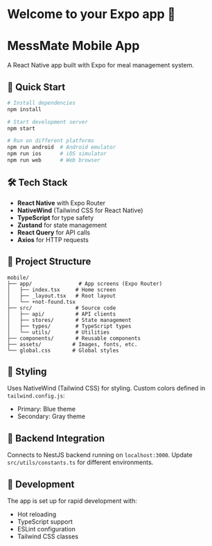 # Welcome to your Expo app 👋

# MessMate Mobile App

A React Native app built with Expo for meal management system.

## 🚀 Quick Start

```bash
# Install dependencies
npm install

# Start development server
npm start

# Run on different platforms
npm run android  # Android emulator
npm run ios      # iOS simulator
npm run web      # Web browser
```

## 🛠️ Tech Stack

- **React Native** with Expo Router
- **NativeWind** (Tailwind CSS for React Native)
- **TypeScript** for type safety
- **Zustand** for state management
- **React Query** for API calls
- **Axios** for HTTP requests

## 📁 Project Structure

```
mobile/
├── app/               # App screens (Expo Router)
│   ├── index.tsx     # Home screen
│   ├── _layout.tsx   # Root layout
│   └── +not-found.tsx
├── src/              # Source code
│   ├── api/          # API clients
│   ├── stores/       # State management
│   ├── types/        # TypeScript types
│   └── utils/        # Utilities
├── components/       # Reusable components
├── assets/          # Images, fonts, etc.
└── global.css       # Global styles
```

## 🎨 Styling

Uses NativeWind (Tailwind CSS) for styling. Custom colors defined in `tailwind.config.js`:

- Primary: Blue theme
- Secondary: Gray theme

## 🔗 Backend Integration

Connects to NestJS backend running on `localhost:3000`. Update `src/utils/constants.ts` for different environments.

## 📱 Development

The app is set up for rapid development with:

- Hot reloading
- TypeScript support
- ESLint configuration
- Tailwind CSS classes
